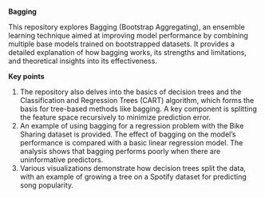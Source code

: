 **Bagging**

This repository explores Bagging (Bootstrap Aggregating), an ensemble learning technique aimed at improving model performance by combining multiple base models trained on bootstrapped datasets. It provides a detailed explanation of how bagging works, its strengths and limitations, and theoretical insights into its effectiveness.

**Key points**

1. The repository also delves into the basics of decision trees and the Classification and Regression Trees (CART) algorithm, which forms the basis for tree-based methods like bagging. A key component is splitting the feature space recursively to minimize prediction error.
2. An example of using bagging for a regression problem with the Bike Sharing dataset is provided. The effect of bagging on the model’s performance is compared with a basic linear regression model. The analysis shows that bagging performs poorly when there are uninformative predictors.
3. Various visualizations demonstrate how decision trees split the data, with an example of growing a tree on a Spotify dataset for predicting song popularity.
